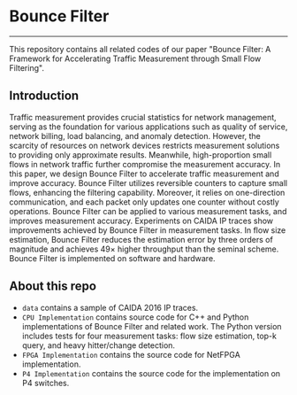 # Bounce Filter

---

This repository contains all related codes of our paper "Bounce Filter: A Framework for Accelerating Traffic Measurement through Small Flow Filtering".

## Introduction

Traffic measurement provides crucial statistics for network management, serving as the foundation for various applications such as quality of service, network billing,
load balancing, and anomaly detection. However, the scarcity of resources on network devices restricts measurement solutions to providing only approximate results. Meanwhile, high-proportion small flows in network traffic further compromise the measurement accuracy. In this paper, we design Bounce Filter to accelerate traffic measurement and improve accuracy. Bounce Filter utilizes reversible counters to capture small flows, enhancing the filtering capability. Moreover, it relies on one-direction communication, and each packet only updates one counter without costly operations. Bounce Filter can be applied to various measurement tasks, and improves measurement accuracy. Experiments on CAIDA IP traces show improvements achieved by Bounce Filter in measurement tasks. In flow size estimation, Bounce Filter reduces the estimation error by three orders of magnitude and achieves 49× higher throughput than the seminal scheme. Bounce Filter is implemented on software and hardware.

## About this repo

- `data` contains a sample of CAIDA 2016 IP traces.
- `CPU Implementation` contains source code for C++ and Python implementations of Bounce Filter and related work. The Python version includes tests for four measurement tasks: flow size estimation, top-k query, and heavy hitter/change detection.
- `FPGA Implementation` contains the source code for NetFPGA implementation.
- `P4 Implementation` contains the source code for the implementation on P4 switches.
